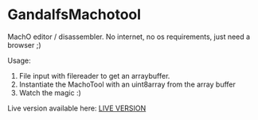# GandalfsMachotool
MachO editor / disassembler. No internet, no os requirements, just need a browser ;)

Usage:
1. File input with filereader to get an arraybuffer.
2. Instantiate the MachoTool with an uint8array from the array buffer
3. Watch the magic :)

Live version available here: <a href="https://userlandkernel.github.io/GandalfsMachotool/" target="_blank" rel="noopener">LIVE VERSION</a>
